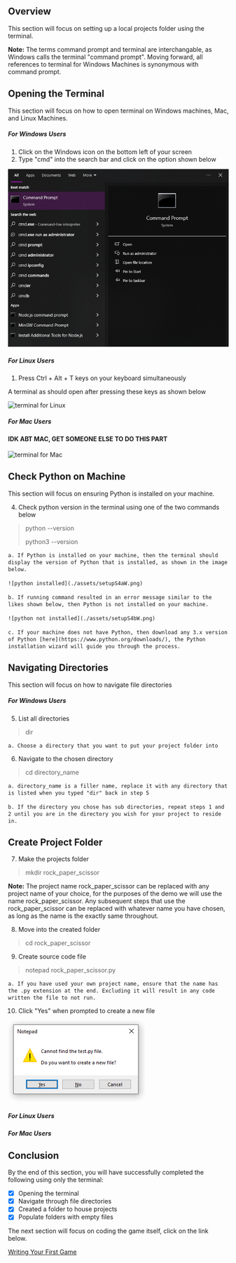 ## Overview
This section will focus on setting up a local projects folder using the terminal.

**Note:** The terms command prompt and terminal are interchangable, as Windows calls the terminal "command prompt". Moving forward, all references to terminal for Windows Machines is synonymous with command prompt.

## Opening the Terminal
This section will focus on how to open terminal on Windows machines, Mac, and Linux Machines.

##### For Windows Users
1. Click on the Windows icon on the bottom left of your screen
2. Type "cmd" into the search bar and click on the option shown below

![terminal for Windows](./assets/setupS2W.png)

##### For Linux Users
1. Press Ctrl + Alt + T keys on your keyboard simultaneously

A terminal as should open after pressing these keys as shown below

![terminal for Linux](./assets/setupS2L.png)

##### For Mac Users
#### IDK ABT MAC, GET SOMEONE ELSE TO DO THIS PART

![terminal for Mac](./assets/setupS2M.png)

## Check Python on Machine
This section will focus on ensuring Python is installed on your machine.

4. Check python version in the terminal using one of the two commands below
> python --version
>
> python3 --version

    a. If Python is installed on your machine, then the terminal should display the version of Python that is installed, as shown in the image below.
    
    ![python installed](./assets/setupS4aW.png)

    b. If running command resulted in an error message similar to the likes shown below, then Python is not installed on your machine. 
    
    ![python not installed](./assets/setupS4bW.png)
    
    c. If your machine does not have Python, then download any 3.x version of Python [here](https://www.python.org/downloads/), the Python installation wizard will guide you through the process.

## Navigating Directories
This section will focus on how to navigate file directories

##### For Windows Users
5. List all directories
> dir

    a. Choose a directory that you want to put your project folder into

6. Navigate to the chosen directory
> cd directory_name
   
    a. directory_name is a filler name, replace it with any directory that is listed when you typed "dir" back in step 5

    b. If the directory you chose has sub directories, repeat steps 1 and 2 until you are in the directory you wish for your project to reside in.

## Create Project Folder

7. Make the projects folder
> mkdir rock_paper_scissor

**Note:** The project name rock_paper_scissor can be replaced with any project name of your choice, for the purposes of the demo we will use the name rock_paper_scissor. Any subsequent steps that use the rock_paper_scissor can be replaced with whatever name you have chosen, as long as the name is the exactly same throughout. 

8. Move into the created folder
> cd rock_paper_scissor

9. Create source code file
> notepad rock_paper_scissor.py

    a. If you have used your own project name, ensure that the name has the .py extension at the end. Excluding it will result in any code written the file to not run.

10. Click "Yes" when prompted to create a new file

![create file prompt](./assets/setupS6W.PNG)


##### For Linux Users

##### For Mac Users


## Conclusion
By the end of this section, you will have successfully completed the following using only the terminal:

- [x] Opening the terminal
- [x] Navigate through file directories
- [x] Created a folder to house projects
- [x] Populate folders with empty files

The next section will focus on coding the game itself, click on the link below.


[Writing Your First Game](./Writing%20Your%20First%20Game.md)
